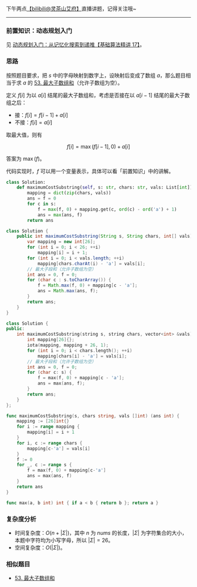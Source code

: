 下午两点[【biIibiIi@灵茶山艾府】](https://space.bilibili.com/206214)直播讲题，记得关注哦~

---

### 前置知识：动态规划入门

见 [动态规划入门：从记忆化搜索到递推【基础算法精讲 17】](https://www.bilibili.com/video/BV1Xj411K7oF/)。

### 思路

按照题目要求，把 $s$ 中的字母映射到数字上，设映射后变成了数组 $a$，那么题目相当于求 $a$ 的 [53. 最大子数组和](https://leetcode.cn/problems/maximum-subarray/)（允许子数组为空）。

定义 $f[i]$ 为以 $a[i]$ 结尾的最大子数组和，考虑是否接在以 $a[i-1]$ 结尾的最大子数组之后：

- 接：$f[i] = f[i-1] + a[i]$
- 不接：$f[i] = a[i]$

取最大值，则有

$$
f[i] = \max(f[i-1],0) + a[i]
$$

答案为 $\max(f)$。

代码实现时，$f$ 可以用一个变量表示，具体可以看「前置知识」中的讲解。

```py [sol1-Python3]
class Solution:
    def maximumCostSubstring(self, s: str, chars: str, vals: List[int]) -> int:
        mapping = dict(zip(chars, vals))
        ans = f = 0
        for c in s:
            f = max(f, 0) + mapping.get(c, ord(c) - ord('a') + 1)
            ans = max(ans, f)
        return ans
```

```java [sol1-Java]
class Solution {
    public int maximumCostSubstring(String s, String chars, int[] vals) {
        var mapping = new int[26];
        for (int i = 0; i < 26; ++i)
            mapping[i] = i + 1;
        for (int i = 0; i < vals.length; ++i)
            mapping[chars.charAt(i) - 'a'] = vals[i];
        // 最大子段和（允许子数组为空）
        int ans = 0, f = 0;
        for (char c : s.toCharArray()) {
            f = Math.max(f, 0) + mapping[c - 'a'];
            ans = Math.max(ans, f);
        }
        return ans;
    }
}
```

```cpp [sol1-C++]
class Solution {
public:
    int maximumCostSubstring(string s, string chars, vector<int> &vals) {
        int mapping[26]{};
        iota(mapping, mapping + 26, 1);
        for (int i = 0; i < chars.length(); ++i)
            mapping[chars[i] - 'a'] = vals[i];
        // 最大子段和（允许子数组为空）
        int ans = 0, f = 0;
        for (char c: s) {
            f = max(f, 0) + mapping[c - 'a'];
            ans = max(ans, f);
        }
        return ans;
    }
};
```

```go [sol1-Go]
func maximumCostSubstring(s, chars string, vals []int) (ans int) {
	mapping := [26]int{}
	for i := range mapping {
		mapping[i] = i + 1
	}
	for i, c := range chars {
		mapping[c-'a'] = vals[i]
	}
	f := 0
	for _, c := range s {
		f = max(f, 0) + mapping[c-'a']
		ans = max(ans, f)
	}
	return ans
}

func max(a, b int) int { if a < b { return b }; return a }
```

### 复杂度分析

- 时间复杂度：$O(n+|\Sigma|)$，其中 $n$ 为 $\textit{nums}$ 的长度，$|\Sigma|$ 为字符集合的大小，本题中字符均为小写字母，所以 $|\Sigma|=26$。
- 空间复杂度：$O(|\Sigma|)$。

### 相似题目

- [53. 最大子数组和](https://leetcode.cn/problems/maximum-subarray/)
